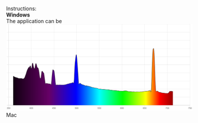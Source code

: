 Instructions: <br />
 <b>Windows</b> <br />
The application can be <br />
![spectrum.png](spectrum.png)<br />
Mac <br />
